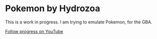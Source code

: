 # Pokemon by Hydrozoa

This is a work in progress. I am trying to emulate Pokemon, for the GBA.

[Follow progress on YouTube](https://www.youtube.com/playlist?list=PLVOwyy-CHLyrFO9A60_z0Q_x8RfpvgrbM) 